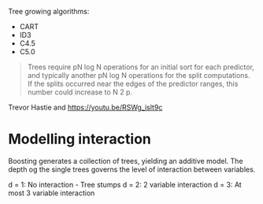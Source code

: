 Tree growing algorithms:
- CART
- ID3
- C4.5
- C5.0

> Trees require pN log N operations for an initial sort for each predictor, and typically another pN log N operations for the split computations. If the splits occurred near the edges of the predictor ranges, this number could increase to N 2 p.

Trevor Hastie and 
https://youtu.be/RSWg_islt9c


# Modelling interaction

Boosting generates a collection of trees, yielding an additive model. The depth og the single trees governs the level of interaction between variables.

d = 1: No interaction - Tree stumps
d = 2: 2 variable interaction
d = 3: At most 3 variable interaction
